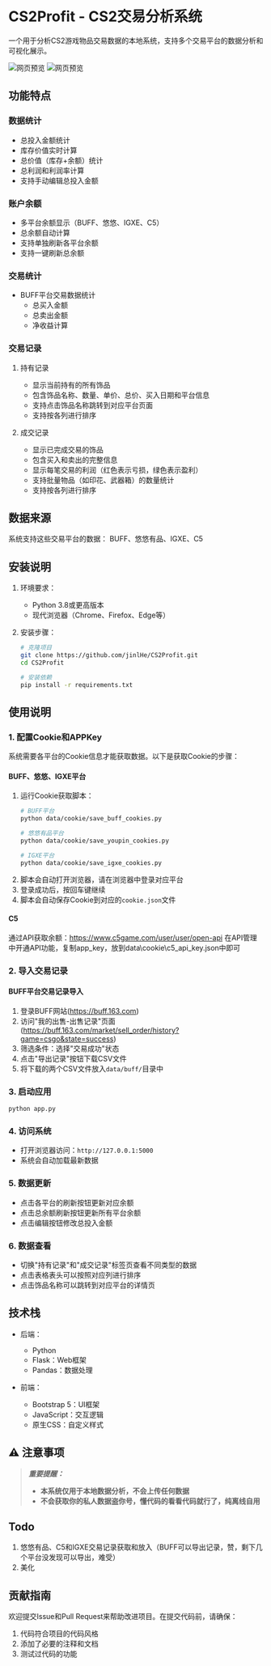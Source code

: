 # CS2Profit - CS2交易分析系统

一个用于分析CS2游戏物品交易数据的本地系统，支持多个交易平台的数据分析和可视化展示。


![网页预览](static/cartoon/webvisual.png)
![网页预览](static/cartoon/webvisual2.png)
## 功能特点

### 数据统计
- 总投入金额统计
- 库存价值实时计算
- 总价值（库存+余额）统计
- 总利润和利润率计算
- 支持手动编辑总投入金额

### 账户余额
- 多平台余额显示（BUFF、悠悠、IGXE、C5）
- 总余额自动计算
- 支持单独刷新各平台余额
- 支持一键刷新总余额

### 交易统计
- BUFF平台交易数据统计
  - 总买入金额
  - 总卖出金额
  - 净收益计算

### 交易记录
1. 持有记录
   - 显示当前持有的所有饰品
   - 包含饰品名称、数量、单价、总价、买入日期和平台信息
   - 支持点击饰品名称跳转到对应平台页面
   - 支持按各列进行排序

2. 成交记录
   - 显示已完成交易的饰品
   - 包含买入和卖出的完整信息
   - 显示每笔交易的利润（红色表示亏损，绿色表示盈利）
   - 支持批量物品（如印花、武器箱）的数量统计
   - 支持按各列进行排序

## 数据来源

系统支持这些交易平台的数据： BUFF、悠悠有品、IGXE、C5

## 安装说明

1. 环境要求：
   - Python 3.8或更高版本
   - 现代浏览器（Chrome、Firefox、Edge等）

2. 安装步骤：
   ```bash
   # 克隆项目
   git clone https://github.com/jinlHe/CS2Profit.git
   cd CS2Profit

   # 安装依赖
   pip install -r requirements.txt
   ```

## 使用说明

### 1. 配置Cookie和APPKey

系统需要各平台的Cookie信息才能获取数据。以下是获取Cookie的步骤：

#### BUFF、悠悠、IGXE平台
1. 运行Cookie获取脚本：
   ```bash
   # BUFF平台
   python data/cookie/save_buff_cookies.py
   
   # 悠悠有品平台
   python data/cookie/save_youpin_cookies.py
   
   # IGXE平台
   python data/cookie/save_igxe_cookies.py
   ```
2. 脚本会自动打开浏览器，请在浏览器中登录对应平台
3. 登录成功后，按回车键继续
4. 脚本会自动保存Cookie到对应的`cookie.json`文件

#### C5
通过API获取余额：https://www.c5game.com/user/user/open-api
在API管理中开通API功能，复制app_key，放到data\cookie\c5_api_key.json中即可

### 2. 导入交易记录

#### BUFF平台交易记录导入
1. 登录BUFF网站(https://buff.163.com)
2. 访问"我的出售-出售记录"页面(https://buff.163.com/market/sell_order/history?game=csgo&state=success)
3. 筛选条件：选择"交易成功"状态
4. 点击"导出记录"按钮下载CSV文件
5. 将下载的两个CSV文件放入`data/buff/`目录中

### 3. 启动应用
```bash
python app.py
```

### 4. 访问系统
- 打开浏览器访问：`http://127.0.0.1:5000`
- 系统会自动加载最新数据

### 5. 数据更新
- 点击各平台的刷新按钮更新对应余额
- 点击总余额刷新按钮更新所有平台余额
- 点击编辑按钮修改总投入金额

### 6. 数据查看
- 切换"持有记录"和"成交记录"标签页查看不同类型的数据
- 点击表格表头可以按照对应列进行排序
- 点击饰品名称可以跳转到对应平台的详情页

## 技术栈

- 后端：
  - Python
  - Flask：Web框架
  - Pandas：数据处理

- 前端：
  - Bootstrap 5：UI框架
  - JavaScript：交互逻辑
  - 原生CSS：自定义样式

## ⚠️ 注意事项

> ***重要提醒：***
> 
> - **本系统仅用于本地数据分析，不会上传任何数据**
> - **不会获取你的私人数据盗你号，懂代码的看看代码就行了，纯离线自用**


## Todo

1. 悠悠有品、C5和IGXE交易记录获取和放入（BUFF可以导出记录，赞，剩下几个平台没发现可以导出，难受）
2. 美化

## 贡献指南

欢迎提交Issue和Pull Request来帮助改进项目。在提交代码前，请确保：
1. 代码符合项目的代码风格
2. 添加了必要的注释和文档
3. 测试过代码的功能 